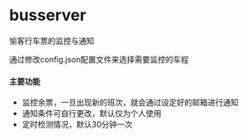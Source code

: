 # busserver
愉客行车票的监控与通知

通过修改config.json配置文件来选择需要监控的车程

#### 主要功能

-   监控余票，一旦出现新的班次，就会通过设定好的邮箱进行通知
-   通知条件可自行更改，默认仅为个人使用
-   定时检测情况，默认30分钟一次
